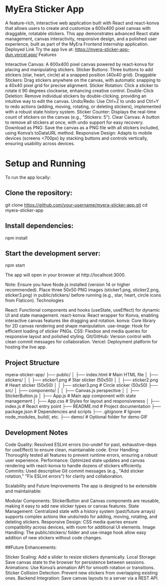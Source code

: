 # MyEra Sticker App
A feature-rich, interactive web application built with React and react-konva that allows users to create and customize a 600x400 pixel canvas with draggable, rotatable stickers. This app demonstrates advanced React state management, canvas interactivity, responsive design, and a polished user experience, built as part of the MyEra Frontend Internship application.
Deployed Link
Try the app live at: https://myera-sticker-app-dun.vercel.app/
Features

Interactive Canvas: A 600x400 pixel canvas powered by react-konva for placing and manipulating stickers.
Sticker Buttons: Three buttons to add stickers (star, heart, circle) at a snapped position (40x40 grid).
Draggable Stickers: Drag stickers anywhere on the canvas, with automatic snapping to a 40x40 pixel grid for precise alignment.
Sticker Rotation: Click a sticker to rotate it 90 degrees clockwise, enhancing creative control.
Double-Click Deletion: Remove individual stickers by double-clicking, providing an intuitive way to edit the canvas.
Undo/Redo: Use Ctrl+Z to undo and Ctrl+Y to redo actions (adding, moving, rotating, or deleting stickers), implemented with a robust state history system.
Sticker Counter: Displays the real-time count of stickers on the canvas (e.g., "Stickers: 5").
Clear Canvas: A button to remove all stickers at once, with undo support for easy recovery.
Download as PNG: Save the canvas as a PNG file with all stickers included, using Konva’s toDataURL method.
Responsive Design: Adapts to mobile devices (screens <700px) by stacking buttons and controls vertically, ensuring usability across devices.

# Setup and Running
To run the app locally:

## Clone the repository:
git clone https://github.com/your-username/myera-sticker-app.git
cd myera-sticker-app


## Install dependencies:
npm install


## Start the development server:
npm start

The app will open in your browser at http://localhost:3000.


Note: Ensure you have Node.js installed (version 14 or higher recommended). Place three 50x50 PNG images (sticker1.png, sticker2.png, sticker3.png) in public/stickers/ before running (e.g., star, heart, circle icons from Flaticon).
Technologies

React: Functional components and hooks (useState, useEffect) for dynamic UI and state management.
react-konva: React wrapper for Konva, enabling interactive canvas features like dragging and rotation.
konva: Core library for 2D canvas rendering and shape manipulation.
use-image: Hook for efficient loading of sticker PNGs.
CSS: Flexbox and media queries for responsive layout and polished styling.
Git/GitHub: Version control with clean commit messages for collaboration.
Vercel: Deployment platform for hosting the live app.

## Project Structure
myera-sticker-app/
├── public/
│   ├── index.html           # Main HTML file
│   ├── stickers/
│   │   ├── sticker1.png     # Star sticker (50x50)
│   │   ├── sticker2.png     # Heart sticker (50x50)
│   │   ├── sticker3.png     # Circle sticker (50x50)
├── src/
│   ├── components/
│   │   ├── Canvas.js perspective
│   │   ├── StickerButton.js
│   ├── App.js               # Main app component with state management
│   ├── App.css              # Styles for layout and responsiveness
│   ├── index.js             # React entry point
├── README.md                # Project documentation
├── package.json             # Dependencies and scripts
├── .gitignore               # Ignore node_modules, build/, etc.
├── demo/                    # Optional folder for demo GIF

## Development Notes

Code Quality: Resolved ESLint errors (no-undef for past, exhaustive-deps for useEffect) to ensure clean, maintainable code.
Error Handling: Thoroughly tested all features to prevent runtime errors, ensuring a robust user experience.
Performance: Optimized state updates and canvas rendering with react-konva to handle dozens of stickers efficiently.
Commits: Used descriptive Git commit messages (e.g., "Add sticker rotation," "Fix ESLint errors") for clarity and collaboration.

Scalability and Future Improvements
The app is designed to be extensible and maintainable:

Modular Components: StickerButton and Canvas components are reusable, making it easy to add new sticker types or canvas features.
State Management: Centralized state with a history system (past/future arrays) supports complex actions like undo/redo for adding, moving, rotating, and deleting stickers.
Responsive Design: CSS media queries ensure compatibility across devices, with room for additional UI elements.
Image Handling: The public/stickers/ folder and use-image hook allow easy addition of new stickers without code changes.

##Future Enhancements:
 
Sticker Scaling: Add a slider to resize stickers dynamically.
Local Storage: Save canvas state to the browser for persistence between sessions.
Animations: Use Konva’s animation API for smooth rotation or transitions.
Sticker Collision Detection: Prevent new stickers from overlapping existing ones.
Backend Integration: Save canvas layouts to a server via a REST API.



